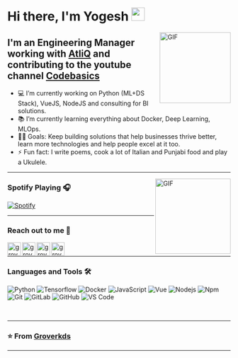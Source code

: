 # Hi there, I'm Yogesh <img width="30px" src="https://media.tenor.com/images/3b388fe03da271d2674faf85eb7c3fcd/tenor.gif" />

<img align="right" alt="GIF" height="160px" src="https://media.giphy.com/media/du3J3cXyzhj75IOgvA/giphy.gif" />

## I'm an Engineering Manager working with [AtliQ](https://atliq.com) and contributing to the youtube channel [Codebasics](https://www.youtube.com/channel/UCh9nVJoWXmFb7sLApWGcLPQ) 

- 💻 I’m currently working on Python (ML+DS Stack), VueJS, NodeJS and consulting for BI solutions.
- 📚 I’m currently learning everything about Docker, Deep Learning, MLOps. 
- 💪🏼 Goals: Keep building solutions that help businesses thrive better, learn more technologies and help people excel at it too.
- ⚡ Fun fact: I write poems, cook a lot of Italian and Punjabi food and play a Ukulele.

---

<img align="right" alt="GIF" height="170px" src="https://media.giphy.com/media/J5B1Y8QZnzXXbLQIBu/giphy.gif" />

### Spotify Playing 🎧

[![Spotify](https://novatorem.bgstatic.vercel.app/api/spotify)](https://open.spotify.com/user/31q7n3uxp2rdwko74eonerqtdwbe)

---

### Reach out to me 📝

[<img align="left" alt="groverkds | Twitter" height="30px" src="https://www.flaticon.com/svg/static/icons/svg/733/733579.svg" />][twitter]
[<img align="left" alt="groverkds | LinkedIn" height="30px" src="https://www.flaticon.com/svg/static/icons/svg/733/733561.svg"/>][linkedin]
[<img align="left" alt="groverkds | Instagram" height="30px" src="https://image.flaticon.com/icons/svg/733/733558.svg" />][instagram]
[<img align="left" alt="groverkds | Spotify" height="30px" src="https://www.flaticon.com/svg/static/icons/svg/733/733573.svg" />][Spotify]

<br />

---

### Languages and Tools 🛠 

![Python](http://img.shields.io/badge/-Python-3776AB?style=flat-square&logo=python&logoColor=ffffff)
![Tensorflow](https://badges.aleen42.com/src/tensorflow.svg)
![Docker](https://badges.aleen42.com/src/docker.svg)
![JavaScript](https://badges.aleen42.com/src/javascript.svg)
![Vue](https://badges.aleen42.com/src/vue.svg)
![Nodejs](https://badges.aleen42.com/src/node.svg)
![Npm](https://badges.aleen42.com/src/npm.svg)
![Git](https://img.shields.io/badge/-Git-%23F05032?style=flat-square&logo=git&logoColor=%23ffffff)
![GitLab](https://badges.aleen42.com/src/gitlab.svg)
![GitHub](https://badges.aleen42.com/src/github.svg)
![VS Code](https://badges.aleen42.com/src/visual_studio_code.svg)

<br/>

---

### ⭐️ From [Groverkds](https://github.com/groverkds) ### 

---

[twitter]: https://twitter.com/groverkds
[instagram]: https://www.instagram.com/groverkds
[linkedin]: https://www.linkedin.com/in/groverkds/
[Spotify]: https://open.spotify.com/user/31q7n3uxp2rdwko74eonerqtdwbe
